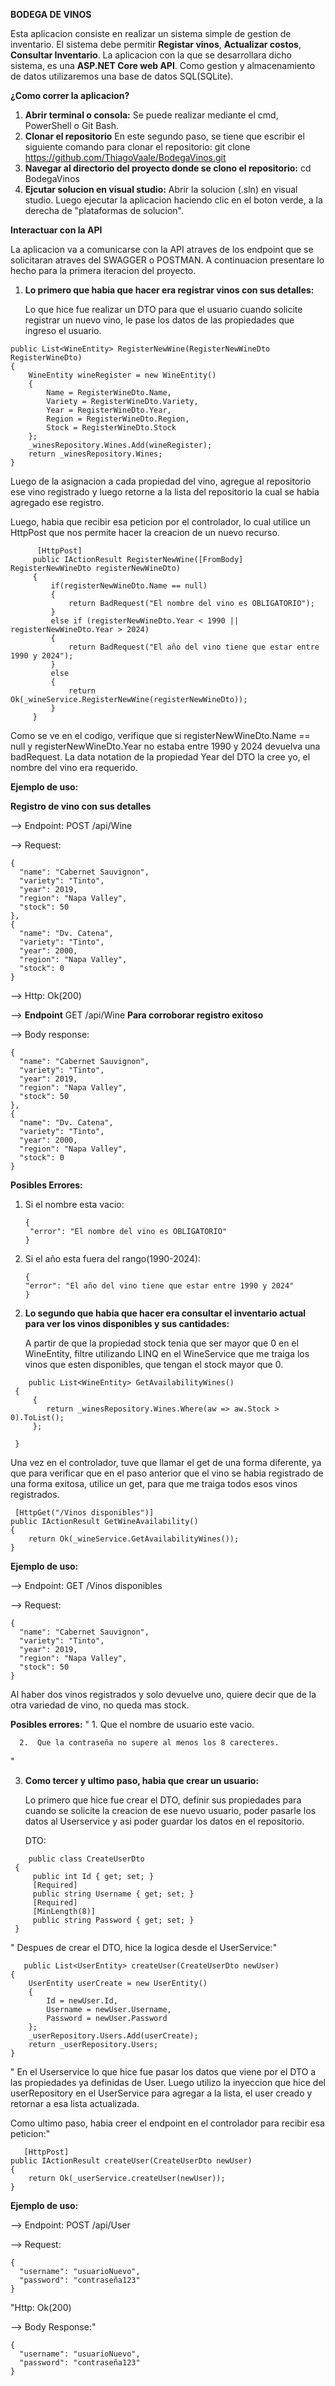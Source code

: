 **BODEGA DE VINOS**

Esta aplicacion consiste en realizar un sistema simple de gestion de inventario. El sistema debe permitir **Registar vinos**, **Actualizar costos**, **Consultar Inventario**.
La aplicacion con la que se desarrollara dicho sistema, es una **ASP.NET Core web API**. Como gestion y almacenamiento de datos utilizaremos una base de datos SQL(SQLite).

**¿Como correr la aplicacion?**

1. **Abrir terminal o consola:**
   Se puede realizar mediante el cmd, PowerShell o Git Bash.
2. **Clonar el repositorio**
   En este segundo paso, se tiene que escribir el siguiente comando para clonar el repositorio:
   git clone https://github.com/ThiagoVaale/BodegaVinos.git
3. **Navegar al directorio del proyecto donde se clono el repositorio:**
   cd BodegaVinos
4. **Ejcutar solucion en visual studio:**
   Abrir la solucion (.sln) en visual studio. Luego ejecutar la aplicacion haciendo clic en el boton verde, a la derecha de "plataformas de solucion".
   
**Interactuar con la API**

La aplicacion va a comunicarse con la API atraves de los endpoint que se solicitaran atraves del SWAGGER o POSTMAN. A continuacion presentare lo hecho para la primera iteracion del proyecto.

1) **Lo primero que habia que hacer era registrar vinos con sus detalles:**

   Lo que hice fue realizar un DTO para que el usuario cuando solicite registrar un nuevo vino, le pase los datos de      las propiedades que ingreso el usuario.

```
public List<WineEntity> RegisterNewWine(RegisterNewWineDto RegisterWineDto)
{
    WineEntity wineRegister = new WineEntity()
    {
        Name = RegisterWineDto.Name,
        Variety = RegisterWineDto.Variety,
        Year = RegisterWineDto.Year,
        Region = RegisterWineDto.Region,
        Stock = RegisterWineDto.Stock
    };
    _winesRepository.Wines.Add(wineRegister);
    return _winesRepository.Wines;
}
```
   Luego de la asignacion a cada propiedad del vino, agregue al repositorio ese vino registrado y luego retorne a la 
   lista del repositorio la cual se habia agregado ese registro.
   
   Luego, habia que recibir esa peticion por el controlador, lo cual utilice un HttpPost que nos permite hacer la 
   creacion de un nuevo recurso.

```
      [HttpPost]
     public IActionResult RegisterNewWine([FromBody] RegisterNewWineDto registerNewWineDto)
     {
         if(registerNewWineDto.Name == null)
         {
             return BadRequest("El nombre del vino es OBLIGATORIO");
         }
         else if (registerNewWineDto.Year < 1990 || registerNewWineDto.Year > 2024)
         {
             return BadRequest("El año del vino tiene que estar entre 1990 y 2024");
         }
         else
         {
             return Ok(_wineService.RegisterNewWine(registerNewWineDto));
         }
     }
```
   Como se ve en el codigo, verifique que si registerNewWineDto.Name == null y registerNewWineDto.Year no estaba entre 
   1990 y 2024 devuelva una badRequest. La data notation de la propiedad Year del DTO la cree yo, el nombre del vino 
   era requerido.

   **Ejemplo de uso:**

**Registro de vino con sus detalles**

   --> Endpoint: POST /api/Wine
   
   --> Request:
   
```
{
  "name": "Cabernet Sauvignon",
  "variety": "Tinto",
  "year": 2019,
  "region": "Napa Valley",
  "stock": 50
},
{
  "name": "Dv. Catena",
  "variety": "Tinto",
  "year": 2000,
  "region": "Napa Valley",
  "stock": 0
}
```

   --> Http: Ok(200)
   
   --> **Endpoint** GET /api/Wine **Para corroborar registro exitoso**

   --> Body response:
   
```
{
  "name": "Cabernet Sauvignon",
  "variety": "Tinto",
  "year": 2019,
  "region": "Napa Valley",
  "stock": 50
},
{
  "name": "Dv. Catena",
  "variety": "Tinto",
  "year": 2000,
  "region": "Napa Valley",
  "stock": 0
}
```

   **Posibles Errores:**
   1. Si el nombre esta vacio:
      ```
      {
       "error": "El nombre del vino es OBLIGATORIO"
      }
      ```
      
   2. Si el año esta fuera del rango(1990-2024):
      ```
      {
      "error": "El año del vino tiene que estar entre 1990 y 2024"
      }
      ```
      
2) **Lo segundo que habia que hacer era consultar el inventario actual para ver los vinos disponibles y sus cantidades:**

   A partir de que la propiedad stock tenia que ser mayor que 0 en el WineEntity, filtre utilizando LINQ en el 
   WineService que me traiga los vinos que esten disponibles, que tengan el stock mayor que 0.

```
    public List<WineEntity> GetAvailabilityWines()
 {
     {
        return _winesRepository.Wines.Where(aw => aw.Stock > 0).ToList();
     };

 }
```

 Una vez en el controlador, tuve que llamar el get de una forma diferente, ya que para verificar que en el paso 
 anterior que el vino se habia registrado de una forma exitosa, utilice un get, para que me traiga todos esos vinos 
 registrados.

```
 [HttpGet("/Vinos disponibles")]
public IActionResult GetWineAvailability()
{
    return Ok(_wineService.GetAvailabilityWines());
}
```

**Ejemplo de uso:**

   --> Endpoint: GET /Vinos disponibles
   
   --> Request:
   
```
{
  "name": "Cabernet Sauvignon",
  "variety": "Tinto",
  "year": 2019,
  "region": "Napa Valley",
  "stock": 50
}
```

   Al haber dos vinos registrados y solo devuelve uno, quiere decir que de la otra variedad de vino, no queda mas 
   stock.

   **Posibles errores:**
   "
      1. Que el nombre de usuario este vacio.
      
      2.  Que la contraseña no supere al menos los 8 carecteres.
   "

3) **Como tercer y ultimo paso, habia que crear un usuario:**
   
   Lo primero que hice fue crear el DTO, definir sus propiedades para cuando se solicite la creacion de ese nuevo 
   usuario, poder pasarle los datos al Userservice y asi poder guardar los datos en el repositorio.
   
   DTO:
   
```
    public class CreateUserDto
 {
     public int Id { get; set; }
     [Required]
     public string Username { get; set; }
     [Required]
     [MinLength(8)]
     public string Password { get; set; }
 }
```

  " Despues de crear el DTO, hice la logica desde el UserService:"

```
   public List<UserEntity> createUser(CreateUserDto newUser)
{
    UserEntity userCreate = new UserEntity()
    {
        Id = newUser.Id,
        Username = newUser.Username,
        Password = newUser.Password
    };
    _userRepository.Users.Add(userCreate);
    return _userRepository.Users;
}
```
  " En el Userservice lo que hice fue pasar los datos que viene por el DTO a las propiedades ya definidas de User. 
   Luego utilizo la inyeccion que hice del userRepository en el UserService para agregar a la lista, el user creado y 
   retornar a esa lista actualizada.

   Como ultimo paso, habia creer el endpoint en el controlador para recibir esa peticion:"

```
   [HttpPost]
public IActionResult createUser(CreateUserDto newUser)
{
    return Ok(_userService.createUser(newUser));
}
```

**Ejemplo de uso:**

   --> Endpoint: POST /api/User
   
   --> Request:

```
{
  "username": "usuarioNuevo",
  "password": "contraseña123"
}
```

   "Http: Ok(200)

   --> Body Response:"

```
{
  "username": "usuarioNuevo",
  "password": "contraseña123"
}
```


